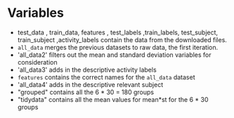 # Variables

* test_data , train_data, features , test_labels ,train_labels, test_subject, train_subject ,activity_labels contain the data from the downloaded files.
* `all_data` merges the previous datasets to raw data, the first iteration.
* 'all_data2' filters out the mean and standard deviation variables for consideration
* 'all_data3' adds in the descriptive activity labels
* `features` contains the correct names for the `all_data` dataset
* 'all_data4' adds in the descriptive relevant subject
*  "grouped" contains all the 6 * 30 = 180 groups 
*  "tidydata" contains all the mean values for mean*st for the 6 * 30 groups
